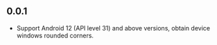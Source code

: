 ## 0.0.1

* Support Android 12 (API level 31) and above versions, obtain device windows rounded corners.
